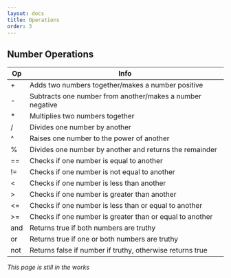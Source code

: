 ```yaml
---
layout: docs
title: Operations
order: 3
---
```


## Number Operations

| Op  | Info                                                      |
|-----|-----------------------------------------------------------|
| +   | Adds two numbers together/makes a number positive         |
| -   | Subtracts one number from another/makes a number negative |
| *   | Multiplies two numbers together                           |
| /   | Divides one number by another                             |
| ^   | Raises one number to the power of another                 |
| %   | Divides one number by another and returns the remainder   |
| ==  | Checks if one number is equal to another                  |
| !=  | Checks if one number is not equal to another              |
| <   | Checks if one number is less than another                 |
| >   | Checks if one number is greater than another              |
| <=  | Checks if one number is less than or equal to another     |
| >=  | Checks if one number is greater than or equal to another  |
| and | Returns true if both numbers are truthy                   |
| or  | Returns true if one or both numbers are truthy            |
| not | Returns false if number if truthy, otherwise returns true |

*This page is still in the works*